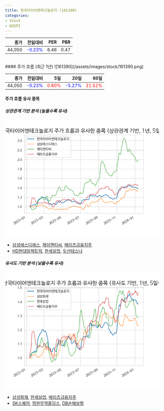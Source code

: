 ```yaml
---
title: 한국타이어앤테크놀로지 (161390)
categories:
- Stock
- KOSPI
---
```


|종가|전일대비|PER|PBR|
|---:|-------:|--:|---:|
|44,050|<span style="color: blue">-0.23%</span>|6.46|0.47|

<!-- more -->
<br>
#### 주가 흐름 (최근 1년)
![161390](/assets/images/stock/161390.png)

|종가|전일대비|5일|20일|60일|
|---:|-------:|--:|---:|---:|
|44,050|<span style="color: blue">-0.23%</span>|<span style="color: red">0.80%</span>|<span style="color: blue">-5.27%</span>|<span style="color: red">21.52%</span>|

<!-- more -->

#### 주가 흐름 유사 종목

##### 상관관계 기반 분석 (높을수록 유사)
![161390](/assets/images/stock/161390_corr.png)
- [삼성에스디에스](/018260/), [제이앤티씨](/204270/), [메리츠금융지주](/138040/)
- [HD현대일렉트릭](/267260/), [한세실업](/105630/), [두산테스나](/131970/)

##### 유사도 기반 분석 (낮을수록 유사)	
![161390](/assets/images/stock/161390_sim.png)
- [삼성화재](/000810/), [한세실업](/105630/), [메리츠금융지주](/138040/)
- [SK스퀘어](/402340/), [영원무역홀딩스](/009970/), [DB손해보험](/005830/)